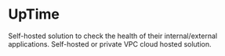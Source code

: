 # UpTime
Self-hosted solution to check the health of their internal/external applications. Self-hosted or private VPC cloud hosted solution.
